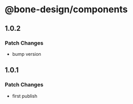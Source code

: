 # @bone-design/components

## 1.0.2

### Patch Changes

- bump version

## 1.0.1

### Patch Changes

- first publish
